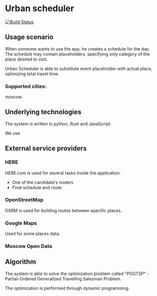 # Urban scheduler
[![Build Status](https://ci.urbanscheduler.ml/api/badges/Omrigan/urban-scheduler/status.svg)](https://ci.urbanscheduler.ml/Omrigan/urban-scheduler)


## Usage scenario
When someone wants to use the app, he creates a schedule for the day. The schedule may contain placeholders, specifying only category of the place desired to visit. 

Urban Scheduler is able to substitute event placeholder with actual place, optimizing total travel time.

### Supported cities:

moscow

## Underlying technologies
The system is written in python, Rust and JavaScript. 

We use 
## External service providers

### HERE

HERE.com is used for several tasks inside the application:
 - One of the candidate's routers
 - Final schedule and route


### OpenStreetMap

OSRM is used for building routes between specific places. 

### Google Maps
Used for some places data.
### Moscow Open Data

## Algorithm

The system is able to solve the optimization problem called "POGTSP" - Partial-Ordered Generalized Travelling Salesman Problem.

The optimization is performed through dynamic programming.